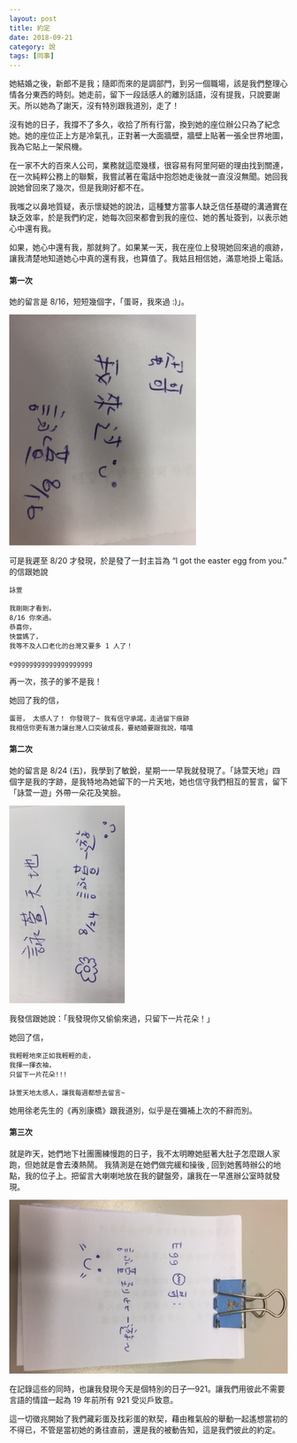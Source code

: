 ```yaml
---
layout: post
title: 約定
date: 2018-09-21
category: 說
tags: [同事]
---
```


她結婚之後，新郎不是我；隨即而來的是調部門，到另一個職場，該是我們整理心情各分東西的時刻。她走前，留下一段話感人的離別話語，沒有提我，只說要謝天。所以她為了謝天，沒有特別跟我道別，走了！

<!--more-->
沒有她的日子，我撐不了多久，收拾了所有行當，換到她的座位辦公只為了紀念她。她的座位正上方是冷氣孔，正對著一大面牆壁，牆壁上貼著一張全世界地圖，我為它貼上一架飛機。

在一家不大的百來人公司，業務就這麼幾樣，很容易有阿里阿砸的理由找到關連，在一次純粹公務上的聯繫，我嘗試著在電話中抱怨她走後就一直沒沒無聞。她回我說她曾回來了幾次，但是我剛好都不在。

我嗤之以鼻地質疑，表示懷疑她的說法，這種雙方當事人缺乏信任基礎的溝通實在缺乏效率，於是我們約定，她每次回來都會到我的座位、她的舊址簽到，以表示她心中還有我。

如果，她心中還有我，那就夠了。如果某一天，我在座位上發現她回來過的痕跡，讓我清楚地知道她心中真的還有我，也算值了。我姑且相信她，滿意地掛上電話。

#### 第一次
她的留言是 8/16，短短幾個字，「蛋哥，我來過 :)」。

![第一次](/assets/images/2018/agree1.jpg "First time")

可是我遲至 8/20 才發現，於是發了一封主旨為 “I got the easter egg from you.” 的信跟她說 

	詠萱

	我剛剛才看到，
	8/16 你來過。
	恭喜你，
	快當媽了，
	我等不及人口老化的台灣又要多 1 人了！
	
	egggggggggggggggggggg

再一次，孩子的爹不是我！

她回了我的信，

	蛋哥， 太感人了！ 你發現了~ 我有信守承諾，走過留下痕跡
	我相信你更有潛力讓台灣人口突破成長，要結婚要跟我說，嘻嘻

#### 第二次
她的留言是 8/24 (五)，我學到了敏銳，星期一一早我就發現了。「詠萱天地」四個字是我的字跡，是我特地為她留下的一片天地，她也信守我們相互的誓言，留下「詠萱一遊」外帶一朵花及笑臉。

![第二次](/assets/images/2018/agree2.jpg "Second time")

我發信跟她說：「我發現你又偷偷來過，只留下一片花朵！」

她回了信，

	我輕輕地來正如我輕輕的走，
	我揮一揮衣袖，
	只留下一片花朵!!!
	
	詠萱天地太感人，讓我每週都想去留言~

她用徐老先生的《再別康橋》跟我道別，似乎是在彌補上次的不辭而別。

#### 第三次
就是昨天，她們地下社團團練慢跑的日子，我不太明瞭她挺著大肚子怎麼跟人家跑，但她就是會去湊熱鬧。 我猜測是在她們做完緩和操後 , 回到她舊時辦公的地點，我的位子上。把留言大喇喇地放在我的鍵盤旁，讓我在一早進辦公室時就發現。

![第三次](/assets/images/2018/agree5.JPG "Third time")

在記錄這些的同時，也讓我發現今天是個特別的日子—921。讓我們用彼此不需要言語的情誼一起為 19 年前所有 921 受災戶致意。

這一切徵兆開始了我們藏彩蛋及找彩蛋的默契，藉由稚氣般的舉動一起遙想當初的不得已，不管是當初她的勇往直前，還是我的被動告知，這是我們彼此的約定。
